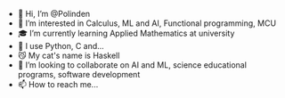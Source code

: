 - 👋 Hi, I’m @Polinden
- 👀 I’m interested in Calculus, ML and AI, Functional programming, MCU
- 🎓 I’m currently learning Applied Mathematics at university
- 🐍 I use Python, C and...
- 😼 My cat's name is Haskell 
- 💞️ I’m looking to collaborate on AI and ML, science educational programs, software development
- 📫 How to reach me...

<!---
Polinden/Polinden is a ✨ special ✨ repository because its `README.md` (this file) appears on your GitHub profile.
You can click the Preview link to take a look at your changes.
--->
